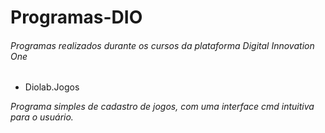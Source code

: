 # Programas-DIO
###### Programas realizados durante os cursos da plataforma Digital Innovation One

* Diolab.Jogos

_Programa simples de cadastro de jogos, com uma interface cmd intuitiva para o usuário._
